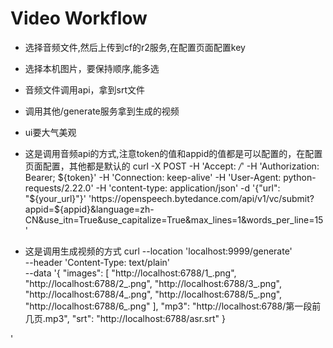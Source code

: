 # Video Workflow

- 选择音频文件,然后上传到cf的r2服务,在配置页面配置key
- 选择本机图片，要保持顺序,能多选
- 音频文件调用api，拿到srt文件
- 调用其他/generate服务拿到生成的视频
- ui要大气美观

- 这是调用音频api的方式,注意token的值和appid的值都是可以配置的，在配置页面配置，其他都是默认的
  curl -X POST -H 'Accept: _/_' -H 'Authorization: Bearer; ${token}' -H 'Connection: keep-alive' -H 'User-Agent: python-requests/2.22.0' -H 'content-type: application/json' -d '{"url": "${your_url}"}' 'https://openspeech.bytedance.com/api/v1/vc/submit?appid=${appid}&language=zh-CN&use_itn=True&use_capitalize=True&max_lines=1&words_per_line=15'

- 这是调用生成视频的方式
  curl --location 'localhost:9999/generate' \
  --header 'Content-Type: text/plain' \
  --data '{
  "images": [
  "http://localhost:6788/1_.png",
  "http://localhost:6788/2_.png",
  "http://localhost:6788/3_.png",
  "http://localhost:6788/4_.png",
  "http://localhost:6788/5_.png",
  "http://localhost:6788/6_.png"
  ],
  "mp3": "http://localhost:6788/第一段前几页.mp3",
  "srt": "http://localhost:6788/asr.srt"
  }

'
